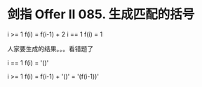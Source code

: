 # 剑指 Offer II 085. 生成匹配的括号

i >= 1
    f(i) = f(i-1) + 2
i == 1
    f(i) = 1

人家要生成的结果。。。看错题了


i == 1
    f(i) = '()'

i >= 1
    f(i) = f(i-1) + '()' 
         = '(f(i-1))'


